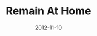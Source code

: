 ---
layout: message
category: message
series: "A Journey Home"
title: "Remain At Home"
date: 2012-11-10
audio-description: "How is God moving you?
Remaining with God looks like living from His approval and continually experiencing His fatherhood."
audio: "http://www.crossroads.net/players/media/hq/journeyhome_06.mp3"
audio-title: "Remain At Home"
audio-duration: "56&#58;41"
program-description: "Program - Week 6 A Journey Home"
program: "http://www.crossroads.net/players/media/hq/11_10-11_12_HOMEProgram_LO.pdf"
program-title: "Remain At Home"
video-description: "How is God moving you?
Remaining with God looks like living from His approval and continually experiencing His fatherhood."
video-title: "Remain At Home"
video: "https://s3.amazonaws.com/crossroadsvideomessages/journeyhome_06.mp4"
video-poster: "https://www.crossroads.net/uploadedfiles/journeyhome_06_still.jpg"
---